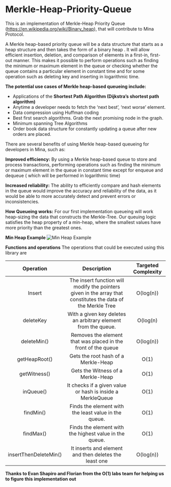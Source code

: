 # Merkle-Heap-Priority-Queue

This is an implementation of Merkle-Heap Priority Queue (https://en.wikipedia.org/wiki/Binary_heap), that will contribute to Mina Protocol.

A Merkle heap-based priority queue will be a data structure that starts as a heap structure and then takes the form of a binary heap . It will allow efficient insertion, deletion, and comparison of elements in a first-in, first-out manner. This makes it possible to perform operations such as finding the minimum or maximum element in the queue or checking whether the queue contains a particular element in constant time and for some operation such as deleting key and inserting in logarithmic time.

**The potential use cases of Merkle heap-based queueing include:**

- Applications of the **Shortest Path Algorithm (Dijkstra’s shortest path algorithm)**
- Anytime a developer needs to fetch the ‘next best’, ‘next worse’ element.
- Data compression using Huffman coding
- Best first search algorithms. Grab the next promising node in the graph.
- Minimum spanning Tree Algorithms
- Order book data structure for constantly updating a queue after new orders are placed.

There are several benefits of using Merkle heap-based queueing for developers in Mina, such as:

**Improved efficiency:** By using a Merkle heap-based queue to store and process transactions, performing operations such as finding the minimum or maximum element in the queue in constant time except for enqueue and dequeue ( which will be performed in logarithmic time)

**Increased reliability:** The ability to efficiently compare and hash elements in the queue would improve the accuracy and reliability of the data, as it would be able to more accurately detect and prevent errors or inconsistencies.

**How Queueing works:** For our first implementation queueing will work heap-sizing the data that constructs the Merkle-Tree. Our queuing logic satisfies the heap property of a min-heap, where the smallest values have more priority than the greatest ones.

**Min Heap Example**
![Min Heap Example](https://cdn.codegym.cc/images/article/d23087ba-4f7e-4c70-9291-801e2ea4cf80/512.jpeg 'a title')

**Functions and operations**
The operations that could be executed using this library are

|       Operation       |                                                 Description                                                  | Targeted Complexity |
| :-------------------: | :----------------------------------------------------------------------------------------------------------: | :-----------------: |
|        Insert         | The insert function will modify the pointers given in the array that constitutes the data of the Merkle Tree |      O(log(n))      |
|       deleteKey       |                        With a given key deletes an arbitrary element from the queue.                         |      O(log(n)       |
|      deleteMin()      |                        Removes the element that was placed in the front of the queue                         |      O(log(n))      |
|     getHeapRoot()     |                                     Gets the root hash of a Merkle-Heap                                      |        O(1)         |
|     getWitness()      |                                      Gets the Witness of a Merkle-Heap                                       |        O(1)         |
|       inQueue()       |                          It checks if a given value or hash is inside a MerkleQueue                          |        O(1)         |
|       findMin()       |                             Finds the element with the least value in the queue.                             |        O(1)         |
|       findMax()       |                            Finds the element with the highest value in the queue.                            |        O(1)         |
| insertThenDeleteMin() |                            It inserts and element and then deletes the least one                             |      O(log(n))      |

**Thanks to Evan Shapiro and Florian from the O(1) labs team for helping us to figure this implementation out**
